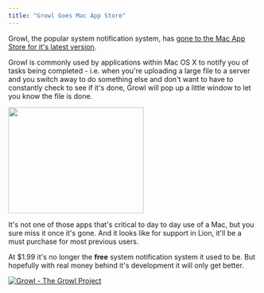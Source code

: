 ```yaml
---
title: "Growl Goes Mac App Store"
---
```

<p>Growl, the popular system notification system, has <a href="https://click.linksynergy.com/fs-bin/stat?id=6PFrOqNV4B8&offerid=146261&type=3&subid=0&tmpid=1826&RD_PARM1=http%253A%252F%252Fitunes.apple.com%252Fca%252Fapp%252Fgrowl%252Fid467939042%253Fmt%253D12%2526uo%253D4%2526partnerId%253D30" target="itunes_store">gone to the Mac App Store for it's latest version</a>.</p>
<p>Growl is commonly used by applications within Mac OS X to notify you of tasks being completed - i.e. when you're uploading a large file to a server and you switch away to do something else and don't want to have to constantly check to see if it's done, Growl will pop up a little window to let you know the file is done.</p>
<p><img src="https://chrisenns.com/wp-content/uploads/2011/10/Screen-Shot-2011-10-03-at-4.31.59-PM.png" alt="" title="Growl Screenshot" width="272" height="213" class="aligncenter size-full wp-image-19670" /></p>
<p>It's not one of those apps that's critical to day to day use of a Mac, but you sure miss it once it's gone. And it looks like for support in Lion, it'll be a must purchase for most previous users.</p>
<p>At $1.99 it's no longer the <strong>free</strong> system notification system it used to be. But hopefully with real money behind it's development it will only get better.</p>
<p><a href="https://click.linksynergy.com/fs-bin/stat?id=6PFrOqNV4B8&offerid=146261&type=3&subid=0&tmpid=1826&RD_PARM1=http%253A%252F%252Fitunes.apple.com%252Fca%252Fapp%252Fgrowl%252Fid467939042%253Fmt%253D12%2526uo%253D4%2526partnerId%253D30" target="itunes_store"><img src="https://ax.phobos.apple.com.edgesuite.net/images/web/linkmaker/badge_macappstore-lrg.gif" alt="Growl - The Growl Project" style="border: 0;"/></a></p>

